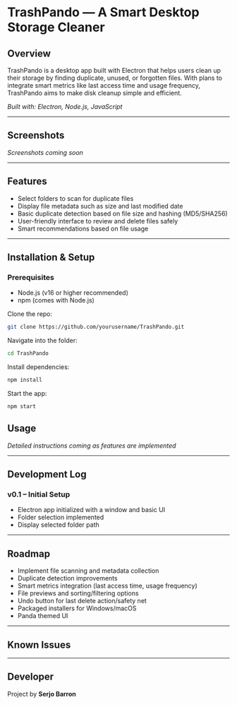 # TrashPando — A Smart Desktop Storage Cleaner

## Overview  
TrashPando is a desktop app built with Electron that helps users clean up their storage by finding duplicate, unused, or forgotten files. With plans to integrate smart metrics like last access time and usage frequency, TrashPando aims to make disk cleanup simple and efficient.

*Built with: Electron, Node.js, JavaScript*

---

## Screenshots  

*Screenshots coming soon*

---

## Features  
- Select folders to scan for duplicate files  
- Display file metadata such as size and last modified date  
- Basic duplicate detection based on file size and hashing (MD5/SHA256)
- User-friendly interface to review and delete files safely  
- Smart recommendations based on file usage  

---

## Installation & Setup  

### Prerequisites  
- Node.js (v16 or higher recommended)  
- npm (comes with Node.js)  

Clone the repo:  
```bash
git clone https://github.com/yourusername/TrashPando.git
```
Navigate into the folder:
```bash
cd TrashPando
```

Install dependencies:
```bash
npm install
```

Start the app:
```bash
npm start
```

## Usage

*Detailed instructions coming as features are implemented*

---

## Development Log

### **v0.1 – Initial Setup**
- Electron app initialized with a window and basic UI
- Folder selection implemented
- Display selected folder path

---

## Roadmap
- Implement file scanning and metadata collection
- Duplicate detection improvements
- Smart metrics integration (last access time, usage frequency)
- File previews and sorting/filtering options
- Undo button for last delete action/safety net
- Packaged installers for Windows/macOS
- Panda themed UI

---

## Known Issues

---

## Developer

Project by **Serjo Barron**
